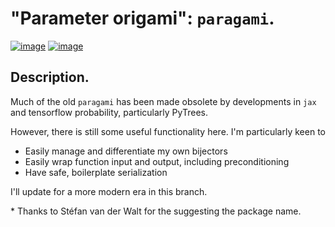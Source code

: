 # "Parameter origami": `paragami`.

[![image](https://travis-ci.org/rgiordan/paragami.svg?branch=master)](https://travis-ci.org/rgiordan/paragami)
[![image](https://codecov.io/gh/rgiordan/paragami/branch/master/graph/badge.svg)](https://codecov.io/gh/rgiordan/paragami)

## Description.

Much of the old `paragami` has been made obsolete by developments in `jax`
and tensorflow probability, particularly PyTrees.

However, there is still some useful functionality here.  I'm particularly
keen to 
  - Easily manage and differentiate my own bijectors
  - Easily wrap function input and output, including preconditioning
  - Have safe, boilerplate serialization

I'll update for a more modern era in this branch.



\*  Thanks to Stéfan van der Walt for the suggesting the package name.

